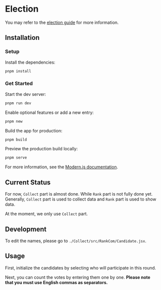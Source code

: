 # Election

You may refer to the [election guide](https://modernjs.dev/guides/get-started/quick-start) for more information.

## Installation

### Setup

Install the dependencies:

```bash
pnpm install
```

### Get Started

Start the dev server:

```bash
pnpm run dev
```

Enable optional features or add a new entry:

```bash
pnpm new
```

Build the app for production:

```bash
pnpm build
```

Preview the production build locally:

```bash
pnpm serve
```

For more information, see the [Modern.js documentation](https://modernjs.dev/en).

## Current Status

For now, `Collect` part is almost done. While `Rank` part is not fully done yet. Generally, `Collect` part is used to collect data and `Rank` part is used to show data.

At the moment, we only use `Collect` part.

## Development

To edit the names, please go to `./Collect/src/RankCom/Candidate.jsx`.

## Usage

First, initialize the candidates by selecting who will participate in this round.

Next, you can count the votes by entering them one by one. **Please note that you must use English commas as separators.**
